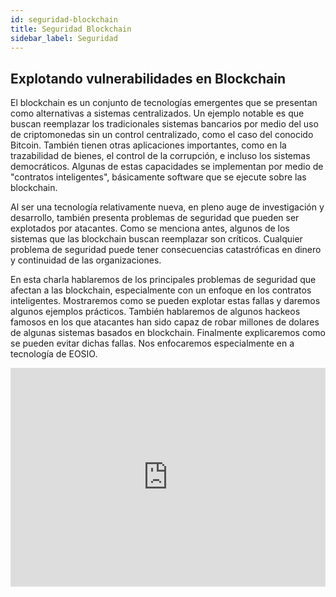 ```yaml
---
id: seguridad-blockchain
title: Seguridad Blockchain
sidebar_label: Seguridad
---
```

## Explotando vulnerabilidades en Blockchain

El blockchain es un conjunto de tecnologías emergentes que se presentan como alternativas a sistemas centralizados. Un ejemplo notable es que buscan reemplazar los tradicionales sistemas bancarios por medio del uso de criptomonedas sin un control centralizado, como el caso del conocido Bitcoin. También tienen otras aplicaciones importantes, como en la trazabilidad de bienes, el control de la corrupción, e incluso los sistemas democráticos. Algunas de estas capacidades se implementan por medio de "contratos inteligentes", básicamente software que se ejecute sobre las blockchain.

Al ser una tecnología relativamente nueva, en pleno auge de investigación y desarrollo, también presenta problemas de seguridad que pueden ser explotados por atacantes. Como se menciona antes, algunos de los sistemas que las blockchain buscan reemplazar son críticos. Cualquier problema de seguridad puede tener consecuencias catastróficas en dinero y continuidad de las organizaciones.

En esta charla hablaremos de los principales problemas de seguridad que afectan a las blockchain, especialmente con un enfoque en los contratos inteligentes. Mostraremos como se pueden explotar estas fallas y daremos algunos ejemplos prácticos. También hablaremos de algunos hackeos famosos en los que atacantes han sido capaz de robar millones de dolares de algunas sistemas basados en blockchain. Finalmente explicaremos como se pueden evitar dichas fallas. Nos enfocaremos especialmente en a tecnología de EOSIO.

<iframe width="100%" height="350" src="https://www.youtube.com/embed/tss1d0sow0o" frameborder="0" allow="true" allowfullscreen></iframe> 

